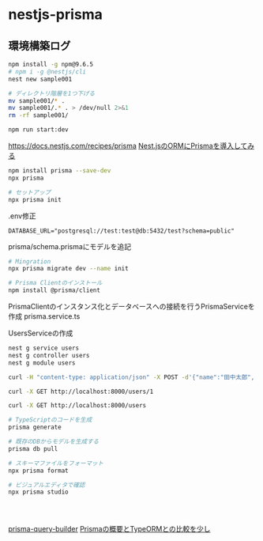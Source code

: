 # nestjs-prisma

## 環境構築ログ

```sh
npm install -g npm@9.6.5
# npm i -g @nestjs/cli
nest new sample001

# ディレクトリ階層を1つ下げる
mv sample001/* .
mv sample001/.* . > /dev/null 2>&1
rm -rf sample001/

npm run start:dev
```

https://docs.nestjs.com/recipes/prisma
[Nest.jsのORMにPrismaを導入してみる](https://qiita.com/kikikikimorimori/items/5d1098f6a51324ddaab4)

```sh
npm install prisma --save-dev
npx prisma

# セットアップ
npx prisma init
```

.env修正
```
DATABASE_URL="postgresql://test:test@db:5432/test?schema=public"
```

prisma/schema.prismaにモデルを追記


```sh
# Mingration
npx prisma migrate dev --name init
```


```sh
# Prisma Clientのインストール
npm install @prisma/client
```

PrismaClientのインスタンス化とデータベースへの接続を行うPrismaServiceを作成
prisma.service.ts


UsersServiceの作成
```sh
nest g service users
nest g controller users
nest g module users
```


```sh
curl -H "content-type: application/json" -X POST -d'{"name":"田中太郎", "email":"tanaka@sample.com"}' http://localhost:8000/users

curl -X GET http://localhost:8000/users/1

curl -X GET http://localhost:8000/users
```


```sh
# TypeScriptのコードを生成
prisma generate

# 既存のDBからモデルを生成する
prisma db pull

# スキーマファイルをフォーマット
npx prisma format

# ビジュアルエディタで確認
npx prisma studio

```



```sh
```
```sh
```
```sh
```



[prisma-query-builder](https://www.npmjs.com/package/prisma-query-builder)
[Prismaの概要とTypeORMとの比較を少し](https://zenn.dev/youcangg/articles/b9276537841fb5
)